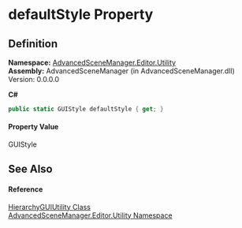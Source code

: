 # defaultStyle Property




## Definition
**Namespace:** <a href="N_AdvancedSceneManager_Editor_Utility">AdvancedSceneManager.Editor.Utility</a>  
**Assembly:** AdvancedSceneManager (in AdvancedSceneManager.dll) Version: 0.0.0.0

**C#**
``` C#
public static GUIStyle defaultStyle { get; }
```



#### Property Value
GUIStyle

## See Also


#### Reference
<a href="T_AdvancedSceneManager_Editor_Utility_HierarchyGUIUtility">HierarchyGUIUtility Class</a>  
<a href="N_AdvancedSceneManager_Editor_Utility">AdvancedSceneManager.Editor.Utility Namespace</a>  
